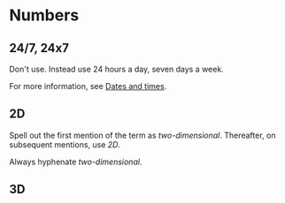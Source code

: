# Numbers

## 24/7, 24x7

Don't use. Instead use 24 hours a day, seven days a week.

For more information, see [Dates and times]().

## 2D

Spell out the first mention of the term as *two-dimensional*. Thereafter, on subsequent mentions, use *2D*.

Always hyphenate *two-dimensional*. 

## 3D
